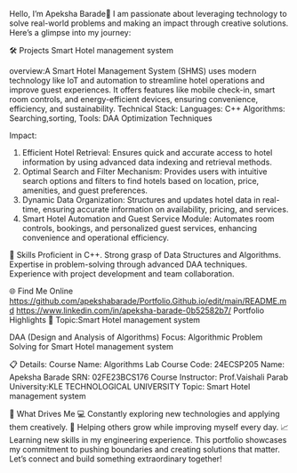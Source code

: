 
Hello, I’m Apeksha Barade👋
I am passionate about leveraging technology to solve real-world problems and making an impact through creative solutions. Here’s a glimpse into my journey:

🛠 Projects
Smart Hotel management system

overview:A Smart Hotel Management System (SHMS) uses modern technology like IoT and automation to streamline hotel operations and improve guest experiences.
It offers features like mobile check-in, smart room controls, and energy-efficient devices, ensuring convenience, efficiency, and sustainability.
Technical Stack: Languages: C++  Algorithms: Searching,sorting, Tools: DAA Optimization Techniques

Impact:

1. Efficient Hotel Retrieval: Ensures quick and accurate access to hotel information by using advanced data indexing and retrieval methods.
2. Optimal Search and Filter Mechanism: Provides users with intuitive search options and filters to find hotels based on location, price, amenities, and guest preferences.
3. Dynamic Data Organization: Structures and updates hotel data in real-time, ensuring accurate information on availability, pricing, and services.
4. Smart Hotel Automation and Guest Service Module: Automates room controls, bookings, and personalized guest services, enhancing convenience and operational efficiency.

🚀 Skills
Proficient in C++.
Strong grasp of Data Structures and Algorithms.
Expertise in problem-solving through advanced DAA techniques.
Experience with project development and team collaboration.

🌐 Find Me Online
https://github.com/apekshabarade/Portfolio.Github.io/edit/main/README.md
https://www.linkedin.com/in/apeksha-barade-0b52582b7/
Portfolio Highlights
🎯 Topic:Smart Hotel management system

DAA (Design and Analysis of Algorithms)
Focus: Algorithmic Problem Solving for Smart Hotel management system

📋 Details:
Course Name: Algorithms Lab
Course Code: 24ECSP205
Name: Apeksha Barade
SRN: 02FE23BCS176
Course Instructor: Prof.Vaishali Parab
University:KLE TECHNOLOGICAL UNIVERSITY
Topic: Smart Hotel management system

🎨 What Drives Me
💻 Constantly exploring new technologies and applying them creatively.
🤝 Helping others grow while improving myself every day.
📈 Learning new skills in my engineering experience.
This portfolio showcases my commitment to pushing boundaries and creating solutions that matter. Let’s connect and build something extraordinary together!
